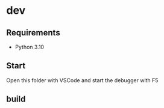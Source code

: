 # 

# dev

## Requirements

- Python 3.10

## Start

Open this folder with VSCode and start the debugger with F5

## build